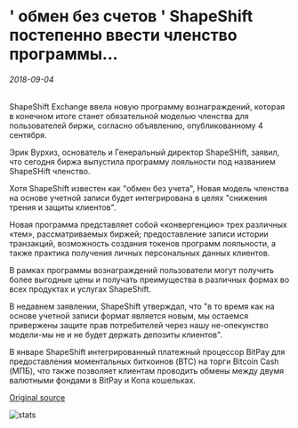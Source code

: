 # ' обмен без счетов ' ShapeShift постепенно ввести членство программы...

###### 2018-09-04

ShapeShift Exchange ввела новую программу вознаграждений, которая в конечном итоге станет обязательной моделью членства для пользователей биржи, согласно объявлению, опубликованному 4 сентября.

Эрик Вурхиз, основатель и Генеральный директор ShapeSHift, заявил, что сегодня биржа выпустила программу лояльности под названием ShapeSHift членство.

Хотя ShapeShift известен как "обмен без учета", Новая модель членства на основе учетной записи будет интегрирована в целях "снижения трения и защиты клиентов".

Новая программа представляет собой «конвергенцию» трех различных «тем», рассматриваемых биржей; предоставление записи истории транзакций, возможность создания токенов программ лояльности, а также практика получения личных персональных данных клиентов.

В рамках программы вознаграждений пользователи могут получить более выгодные цены и получать преимущества в различных формах во всех продуктах и услугах ShapeShift.

В недавнем заявлении, ShapeShift утверждал, что "в то время как на основе учетной записи формат является новым, мы остаемся привержены защите прав потребителей через нашу не-опекунство модели-мы не и не будет держать депозиты клиентов".

В январе ShapeShift интегрированный платежный процессор BitPay для предоставления моментальных биткоинов (BTC) на торги Bitcoin Cash (МПБ), что также позволяет клиентам проводить обмены между двумя валютными фондами в BitPay и Копа кошельках.

[Original source](https://cointelegraph.com/news/exchange-without-accounts-shapeshift-to-gradually-introduce-membership-program)

![stats](https://c.statcounter.com/11760860/0/a89fa40b/1/ "stats")